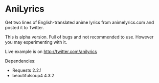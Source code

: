 AniLyrics
=========

Get two lines of English-translated anime lyrics from animelyrics.com and posted it to Twitter.

This is alpha version. Full of bugs and not recommended to use. However you may experimenting with it.

Live example is on http://twitter.com/anilyrics

Dependencies:
- Requests 2.2.1
- beautifulsoup4 4.3.2
